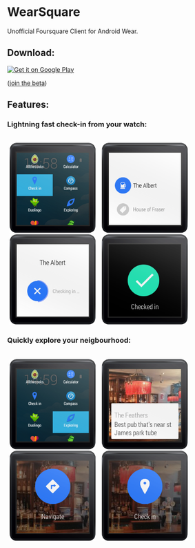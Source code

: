WearSquare
==========

Unofficial Foursquare Client for Android Wear.

## Download:

[![Get it on Google Play](http://www.android.com/images/brand/get_it_on_play_logo_small.png)](https://play.google.com/store/apps/details?id=eu.inmite.android.gridwichterle) 

([join the beta](https://plus.google.com/communities/101759563856154570864))

## Features:

### Lightning fast check-in from your watch:
<br />
<img src="graphics/screenshots/check-in-launcher.png" width="200" hspace="5"/>
<img src="graphics/screenshots/checkin-list.png" width="200" hspace="5" />
<img src="graphics/screenshots/checkin-in.png" width="200" hspace="5"/>
<img src="graphics/screenshots/checked-in.png" width="200" hspace="5" />

### Quickly explore your neigbourhood:
<br />
<img src="graphics/screenshots/exploring-launcher.png" width="200" hspace="5"/>
<img src="graphics/screenshots/explore-list.png" width="200" hspace="5" />
<img src="graphics/screenshots/navigate.png" width="200" hspace="5"/>
<img src="graphics/screenshots/checkin-action.png" width="200" hspace="5" />
